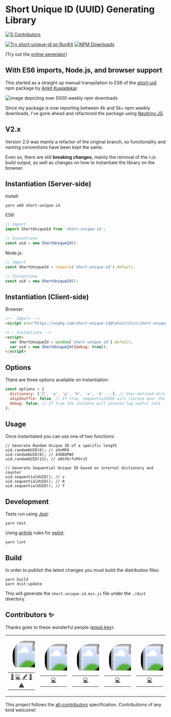 # Short Unique ID (UUID) Generating Library
<!-- ALL-CONTRIBUTORS-BADGE:START - Do not remove or modify this section -->
[![5 Contributors](https://img.shields.io/badge/all_contributors-5-purple.svg?style=flat-square)](#contributors)
<!-- ALL-CONTRIBUTORS-BADGE:END -->

[![Try short-unique-id on RunKit](https://badge.runkitcdn.com/short-unique-id.svg)](https://npm.runkit.com/short-unique-id)
[![NPM Downloads](https://img.shields.io/npm/dt/short-unique-id.svg?maxAge=2592000)](https://npmjs.com/package/short-unique-id)

(Try out the <a target="_blank" href="https://jeanlescure.github.io/short-unique-id/">online generator</a>)

## With ES6 imports, Node.js, and browser support

This started as a straight up manual transpilation to ES6 of the [short-uid](https://github.com/serendipious/nodejs-short-uid) npm package by [Ankit Kuwadekar](https://github.com/serendipious/).

![image depicting over 5000 weekly npm downloads](https://raw.githubusercontent.com/jeanlescure/short-unique-id/master/assets/weekly-downloads.png)

Since my package is now reporting between 4k and 5k+ npm weekly downloads, I've gone ahead and refactored the package using [Neutrino JS](https://neutrinojs.org/).

## V2.x

Version 2.0 was mainly a refactor of the original branch, so functionality and naming conventions have been kept the same.

Even so, there are still **breaking changes**, mainly the removal of the `lib` build output, as well as changes on how to instantiate the library on the browser.

## Instantiation (Server-side)

Install:

```
yarn add short-unique-id
```

ES6:

```javascript
// Import
import ShortUniqueId from 'short-unique-id';

// Instantiate
const uid = new ShortUniqueId();
```

Node.js:

```javascript
// Import
const ShortUniqueId = require('short-unique-id').default;

// Instantiate
const uid = new ShortUniqueId();
```

## Instantiation (Client-side)

Browser:

```html
<!-- Import -->
<script src="https://unpkg.com/short-unique-id@latest/dist/short-unique-id.min.js"></script>

<!-- Instantiate -->
<script>
  var ShortUniqueId = window['short-unique-id'].default;
  var uid = new ShortUniqueId({debug: true});
</script>
```

## Options

There are three options available on instantiation:

```javascript
const options = {
  dictionary: ['Z', 'a', 'p', 'h', 'o', 'd' ...], // User-defined dictionary
  skipShuffle: false, // If true, sequentialUUID will iterate over the dictionary in the given order
  debug: false, // If true the instance will console.log useful info
};
```

## Usage

Once instantiated you can use one of two functions:

```
// Generate Random Unique ID of a specific length
uid.randomUUID(6); // zUvMF8
uid.randomUUID(8); // 4308OPWZ
uid.randomUUID(13); // o0Sf6rfoPOrz5

// Generate Sequential Unique ID based on internal dictionary and counter
uid.sequentialUUID(); // v
uid.sequentialUUID(); // 0
uid.sequentialUUID(); // Y
```

## Development

Tests run using [Jest](https://jestjs.io/):

```
yarn test
```

Using [airbnb](https://github.com/airbnb/javascript/tree/master/packages/eslint-config-airbnb-base) rules for [eslint](https://github.com/eslint/eslint):

```
yarn lint
```

## Build

In order to publish the latest changes you must build the distribution files:

```
yarn build
yarn dist:update
```

This will generate the `short-unique-id.min.js` file under the `./dist` directory.

## Contributors ✨

Thanks goes to these wonderful people ([emoji key](https://allcontributors.org/docs/en/emoji-key)):

<!-- ALL-CONTRIBUTORS-LIST:START - Do not remove or modify this section -->
<!-- prettier-ignore-start -->
<!-- markdownlint-disable -->
<table>
  <tr>
    <td align="center"><a href="https://jeanlescure.cr"><svg xmlns="http://www.w3.org/2000/svg" xmlns:xlink="http://www.w3.org/1999/xlink" width="130" height="150"><defs><rect id="rect" width="100" height="100" x="15" y="15" rx="50%"/><clipPath id="clip"><use xlink:href="#rect"/></clipPath></defs><use xlink:href="#rect"/><image xlink:href="https://avatars2.githubusercontent.com/u/3330339?v=4" width="100" height="100" x="15" y="15" clip-path="url(#clip)"/><text x="15" y="130" textLength="100" lengthAdjust="spacingAndGlyphs" style="font: bold 88% sans-serif; fill: #5E40B8;">Jean Lescure</text></svg></a><table><tbody><tr><td width="150" align="center"><a href="#maintenance-jeanlescure" title="Maintenance">🚧</a> <a href="https://github.com/jeanlescure/short-unique-id/commits?author=jeanlescure" title="Code">💻</a> <a href="#content-jeanlescure" title="Content">🖋</a> <a href="https://github.com/jeanlescure/short-unique-id/commits?author=jeanlescure" title="Documentation">📖</a> <a href="https://github.com/jeanlescure/short-unique-id/commits?author=jeanlescure" title="Tests">⚠️</a></td></tr></tbody></table></td>
    <td align="center"><a href="https://twitter.com/jeffturcotte"><svg xmlns="http://www.w3.org/2000/svg" xmlns:xlink="http://www.w3.org/1999/xlink" width="130" height="150"><defs><rect id="rect" width="100" height="100" x="15" y="15" rx="50%"/><clipPath id="clip"><use xlink:href="#rect"/></clipPath></defs><use xlink:href="#rect"/><image xlink:href="https://avatars0.githubusercontent.com/u/65089?v=4" width="100" height="100" x="15" y="15" clip-path="url(#clip)"/><text x="15" y="130" textLength="100" lengthAdjust="spacingAndGlyphs" style="font: bold 88% sans-serif; fill: #5E40B8;">Jeff Turcotte</text></svg></a><table><tbody><tr><td width="150" align="center"><a href="https://github.com/jeanlescure/short-unique-id/commits?author=jeffturcotte" title="Code">💻</a></td></tr></tbody></table></td>
    <td align="center"><a href="https://github.com/neversun"><svg xmlns="http://www.w3.org/2000/svg" xmlns:xlink="http://www.w3.org/1999/xlink" width="130" height="150"><defs><rect id="rect" width="100" height="100" x="15" y="15" rx="50%"/><clipPath id="clip"><use xlink:href="#rect"/></clipPath></defs><use xlink:href="#rect"/><image xlink:href="https://avatars1.githubusercontent.com/u/9157500?v=4" width="100" height="100" x="15" y="15" clip-path="url(#clip)"/><text x="15" y="130" textLength="100" lengthAdjust="spacingAndGlyphs" style="font: bold 88% sans-serif; fill: #5E40B8;">Robert Scheinpflug</text></svg></a><table><tbody><tr><td width="150" align="center"><a href="https://github.com/jeanlescure/short-unique-id/commits?author=neversun" title="Code">💻</a></td></tr></tbody></table></td>
    <td align="center"><a href="https://github.com/serendipious"><svg xmlns="http://www.w3.org/2000/svg" xmlns:xlink="http://www.w3.org/1999/xlink" width="130" height="150"><defs><rect id="rect" width="100" height="100" x="15" y="15" rx="50%"/><clipPath id="clip"><use xlink:href="#rect"/></clipPath></defs><use xlink:href="#rect"/><image xlink:href="https://avatars1.githubusercontent.com/u/909781?v=4" width="100" height="100" x="15" y="15" clip-path="url(#clip)"/><text x="15" y="130" textLength="100" lengthAdjust="spacingAndGlyphs" style="font: bold 88% sans-serif; fill: #5E40B8;">Ankit Kuwadekar</text></svg></a><table><tbody><tr><td width="150" align="center"><a href="https://github.com/jeanlescure/short-unique-id/commits?author=serendipious" title="Code">💻</a></td></tr></tbody></table></td>
    <td align="center"><a href="https://dianalu.design"><svg xmlns="http://www.w3.org/2000/svg" xmlns:xlink="http://www.w3.org/1999/xlink" width="130" height="150"><defs><rect id="rect" width="100" height="100" x="15" y="15" rx="50%"/><clipPath id="clip"><use xlink:href="#rect"/></clipPath></defs><use xlink:href="#rect"/><image xlink:href="https://avatars2.githubusercontent.com/u/1036995?v=4" width="100" height="100" x="15" y="15" clip-path="url(#clip)"/><text x="15" y="130" textLength="100" lengthAdjust="spacingAndGlyphs" style="font: bold 88% sans-serif; fill: #5E40B8;">Diana Lescure</text></svg></a><table><tbody><tr><td width="150" align="center"><a href="https://github.com/jeanlescure/short-unique-id/commits?author=DiLescure" title="Code">💻</a></td></tr></tbody></table></td>
  </tr>
</table>

<!-- markdownlint-enable -->
<!-- prettier-ignore-end -->
<!-- ALL-CONTRIBUTORS-LIST:END -->

This project follows the [all-contributors](https://github.com/all-contributors/all-contributors) specification. Contributions of any kind welcome!
